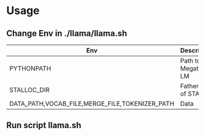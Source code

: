 # Usage
## Change Env in ./llama/llama.sh
| Env | Description |
| --- | ----------- |
|PYTHONPATH|Path to Megatron-LM
|STALLOC_DIR|Father path of STAlloc
|DATA_PATH,VOCAB_FILE,MERGE_FILE,TOKENIZER_PATH|Data

## Run script llama.sh